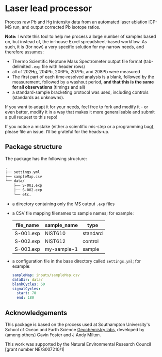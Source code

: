 # Laser lead processor

Process raw Pb and Hg intensity data from an automated laser ablation ICP-MS run, and output corrected Pb isotope ratios.

**Note:** I wrote this tool to help me process a large number of samples based on, but instead of, the in-house Excel spreadsheet-based workflow. As such, it is (for now) a very specific solution for my narrow needs, and therefore assumes:

- Thermo Scientific Neptune Mass Spectrometer output file format (tab-delimited `.exp` file with header rows)
- all of 202Hg, 204Pb, 206Pb, 207Pb, and 208Pb were measured
- The first part of each time-resolved analysis is a blank, followed by the measurement, followed by a washout period, **and that this is the same for all observations** (timings and all)
- a standard-sample bracketing protocol was used, including controls (standards as unknowns).

If you want to adapt it for your needs, feel free to fork and modify it - or even better, modify it in a way that makes it more generalisable and submit a pull request to this repo!

If you notice a mistake (either a scientific mis-step or a programming bug), please file an issue. I'll be grateful for the heads-up.

## Package structure

The package has the following structure:

```txt
.
├── settings.yml
├── sampleMap.csv
└── data/
    ├── S-001.exp
    ├── S-002.exp
    └── etc.
```

- a directory containing only the MS output `.exp` files
- a CSV file mapping filenames to sample names; for example:

    | file_name | sample_name | type     |
    | --------- | ----------- | -------- |
    | S-001.exp | NIST610     | standard |
    | S-002.exp | NIST612     | control  |
    | S-003.exp | my-sample-1 | sample   |

- a configuration file in the base directory called `settings.yml`; for example:

    ```yaml
    sampleMap: inputs/sampleMap.csv
    dataDir: data/
    blankCycles: 60
    signalCycles:
      start: 70
      end: 180
    ```

## Acknowledgements

This package is based on the process used at Southampton University's School of Ocean and Earth Science [Geochemistry labs](https://www.southampton.ac.uk/oes/research/themes/geochemistry/instruments_and_labs.page), developed by (among others) Gavin Foster and J Andy Milton.

This work was supported by the Natural Environmental Research Council [grant number NE/S007210/1]
